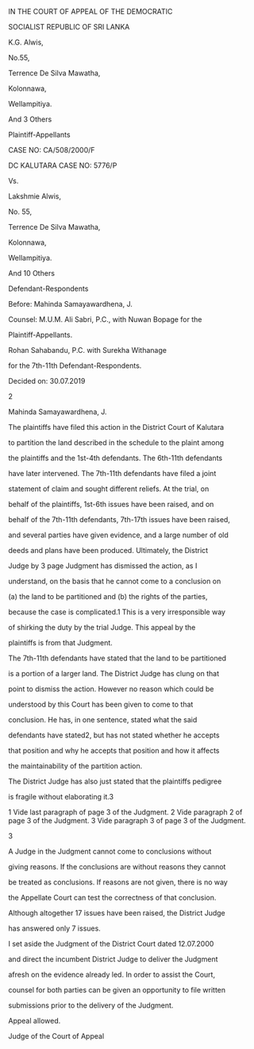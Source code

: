 IN THE COURT OF APPEAL OF THE DEMOCRATIC

SOCIALIST REPUBLIC OF SRI LANKA

K.G. Alwis,

No.55,

Terrence De Silva Mawatha,

Kolonnawa,

Wellampitiya.

And 3 Others

Plaintiff-Appellants

CASE NO: CA/508/2000/F

DC KALUTARA CASE NO: 5776/P

Vs.

Lakshmie Alwis,

No. 55,

Terrence De Silva Mawatha,

Kolonnawa,

Wellampitiya.

And 10 Others

Defendant-Respondents

Before: Mahinda Samayawardhena, J.

Counsel: M.U.M. Ali Sabri, P.C., with Nuwan Bopage for the

Plaintiff-Appellants.

Rohan Sahabandu, P.C. with Surekha Withanage

for the 7th-11th Defendant-Respondents.

Decided on: 30.07.2019

2

Mahinda Samayawardhena, J.

The plaintiffs have filed this action in the District Court of Kalutara

to partition the land described in the schedule to the plaint among

the plaintiffs and the 1st-4th defendants. The 6th-11th defendants

have later intervened. The 7th-11th defendants have filed a joint

statement of claim and sought different reliefs. At the trial, on

behalf of the plaintiffs, 1st-6th issues have been raised, and on

behalf of the 7th-11th defendants, 7th-17th issues have been raised,

and several parties have given evidence, and a large number of old

deeds and plans have been produced. Ultimately, the District

Judge by 3 page Judgment has dismissed the action, as I

understand, on the basis that he cannot come to a conclusion on

(a) the land to be partitioned and (b) the rights of the parties,

because the case is complicated.1 This is a very irresponsible way

of shirking the duty by the trial Judge. This appeal by the

plaintiffs is from that Judgment.

The 7th-11th defendants have stated that the land to be partitioned

is a portion of a larger land. The District Judge has clung on that

point to dismiss the action. However no reason which could be

understood by this Court has been given to come to that

conclusion. He has, in one sentence, stated what the said

defendants have stated2, but has not stated whether he accepts

that position and why he accepts that position and how it affects

the maintainability of the partition action.

The District Judge has also just stated that the plaintiffs pedigree

is fragile without elaborating it.3

1 Vide last paragraph of page 3 of the Judgment. 2 Vide paragraph 2 of page 3 of the Judgment. 3 Vide paragraph 3 of page 3 of the Judgment.

3

A Judge in the Judgment cannot come to conclusions without

giving reasons. If the conclusions are without reasons they cannot

be treated as conclusions. If reasons are not given, there is no way

the Appellate Court can test the correctness of that conclusion.

Although altogether 17 issues have been raised, the District Judge

has answered only 7 issues.

I set aside the Judgment of the District Court dated 12.07.2000

and direct the incumbent District Judge to deliver the Judgment

afresh on the evidence already led. In order to assist the Court,

counsel for both parties can be given an opportunity to file written

submissions prior to the delivery of the Judgment.

Appeal allowed.

Judge of the Court of Appeal